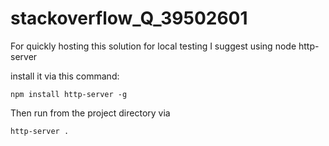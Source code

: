# stackoverflow_Q_39502601

For quickly hosting this solution for local testing I suggest using node http-server

install it via this command:

```npm install http-server -g```

Then run from the project directory via

```http-server .```
